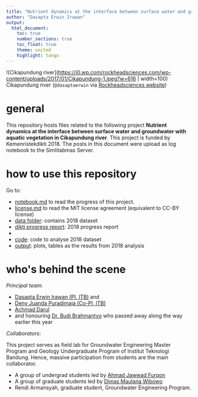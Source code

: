 ```yaml
---
title: "Nutrient dynamics at the interface between surface water and groundwater with aquatic vegetation in Cikapundung river"
author: "Dasapta Erwin Irawan"
output:
  html_document:
    toc: true
    number_sections: true
    toc_float: true
    theme: united
    highlight: tango
---
```


![Cikapundung river](https://i0.wp.com/rockheadsciences.com/wp-content/uploads/2017/01/Cikapundung-1.jpeg?w=616 | width=100)
Cikapundung river (`@dasaptaerwin` via [Rockheadsciences website](http://rockheadsciences.com/irawan-riverbank-hydrochemistry/))

# general
This repository hosts files related to the following project **Nutrient dynamics at the interface between surface water and groundwater with aquatic vegetation in Cikapundung river**. This project is funded by Kemenristekdikti 2018.  The posts in this document were upload as log notebook to the Simlitabmas Server.  

# how to use this repository
Go to: 
- [notebook.md](https://github.com/dasaptaerwin/nutrient2018/blob/master/notebook.md) to read the progress of this project.
- [license.md](https://github.com/dasaptaerwin/nutrient2018/blob/master/LICENSE) to read the MIT license agreement (equivalent to CC-BY license)
- [data folder](https://github.com/dasaptaerwin/nutrient2018/tree/master/data2018): contains 2018 dataset
- [dikti progress report](https://github.com/dasaptaerwin/nutrient2018/blob/master/diktiprogressrepost.md): 2018 progress report
- []()
- [code](): code to analyse 2018 dataset
- [output](): plots, tables as the results from 2018 analysis 

# who's behind the scene

*Principal team:* 

- [Dasapta Erwin Irawan (PI, ITB)](https://scholar.google.co.id/citations?user=Myvc78MAAAAJ&hl=en) and 
- [Deny Juanda Puradimaja (Co-PI, ITB)](https://scholar.google.co.id/citations?user=-Z9rgsQAAAAJ&hl=en)
- [Achmad Darul](https://scholar.google.co.id/citations?user=pssCw68AAAAJ&hl=en)
- and honouring [Dr. Budi Brahmantyo](https://scholar.google.com/citations?hl=en&user=t7CtT5MAAAAJ&view_op=list_works&sortby=pubdate) who passed away along the way earlier this year

*Collaborators:*

This project serves as field lab for Groundwater Engineering Master Program and Geology Undergraduate Program of Institut Teknologi Bandung. Hence, massive participation from students are the main collaborator. 

- A group of undergrad students led by [Ahmad Jawwad Furqon](https://twitter.com/ahmadjfurqon)
- A group of graduate students led by [Dimas Maulana Wibowo](https://scholar.google.co.id/citations?user=M22VJuEAAAAJ&hl=en&oi=ao)
- Rendi Armansyah, graduate student, Groundwater Engineering Program.